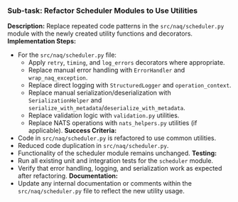 ### Sub-task: Refactor Scheduler Modules to Use Utilities
**Description:** Replace repeated code patterns in the `src/naq/scheduler.py` module with the newly created utility functions and decorators.
**Implementation Steps:**
- For the `src/naq/scheduler.py` file:
    - Apply `retry`, `timing`, and `log_errors` decorators where appropriate.
    - Replace manual error handling with `ErrorHandler` and `wrap_naq_exception`.
    - Replace direct logging with `StructuredLogger` and `operation_context`.
    - Replace manual serialization/deserialization with `SerializationHelper` and `serialize_with_metadata`/`deserialize_with_metadata`.
    - Replace validation logic with `validation.py` utilities.
    - Replace NATS operations with `nats_helpers.py` utilities (if applicable).
**Success Criteria:**
- Code in `src/naq/scheduler.py` is refactored to use common utilities.
- Reduced code duplication in `src/naq/scheduler.py`.
- Functionality of the scheduler module remains unchanged.
**Testing:**
- Run all existing unit and integration tests for the `scheduler` module.
- Verify that error handling, logging, and serialization work as expected after refactoring.
**Documentation:**
- Update any internal documentation or comments within the `src/naq/scheduler.py` file to reflect the new utility usage.